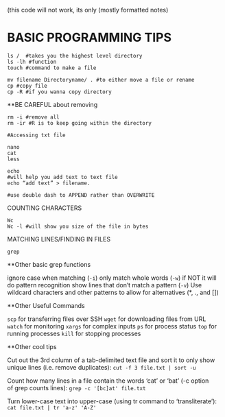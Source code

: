 (this code will not work, its only (mostly formatted notes)

# BASIC PROGRAMMING TIPS

```
ls /  #takes you the highest level directory
ls -lh #function
touch #command to make a file	

mv filename Directoryname/ . #to either move a file or rename
cp #copy file
cp -R #if you wanna copy directory
```
**BE CAREFUL about removing
```
rm -i #remove all 
rm -ir #R is to keep going within the directory

#Accessing txt file

nano
cat 
less 

echo 
#will help you add text to text file 
echo “add text” > filename. 

#use double dash to APPEND rather than OVERWRITE
```

COUNTING CHARACTERS 

```
Wc 
Wc -l #will show you size of the file in bytes
```

MATCHING LINES/FINDING IN FILES

```grep```

**Other basic grep functions

ignore case when matching (```-i```)
only match whole words (```-w```) if NOT it will do pattern recognition
show lines that don’t match a pattern (```-v```)
Use wildcard characters and other patterns to allow for alternatives (*, ., and [])

**Other Useful Commands

```scp``` for transferring files over SSH
```wget``` for downloading files from URL
```watch``` for monitoring
```xargs``` for complex inputs
```ps``` for process status
```top``` for running processes
```kill``` for stopping processes

**Other cool tips

Cut out the 3rd column of a tab-delimited text file and sort it to only show unique lines (i.e. remove duplicates):
 ```cut -f 3 file.txt | sort -u```

Count how many lines in a file contain the words ‘cat’ or ‘bat’ (-c option of grep counts lines):
 ```grep -c '[bc]at' file.txt```

Turn lower-case text into upper-case (using tr command to ‘transliterate’):
 ```cat file.txt | tr 'a-z' 'A-Z'```



